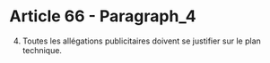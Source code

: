 # Article 66 - Paragraph_4

4. Toutes les allégations publicitaires doivent se justifier sur le plan technique.